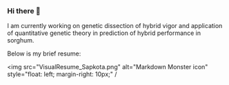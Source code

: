 ### Hi there 👋

I am currently working on genetic dissection of hybrid vigor and application of quantitative genetic theory in prediction of hybrid performance in sorghum.

Below is my brief resume:

<img src="VisualResume_Sapkota.png"
     alt="Markdown Monster icon"
     style="float: left; margin-right: 10px;" /
<!--
**sirjansapkota/sirjansapkota** is a ✨ _special_ ✨ repository because its `README.md` (this file) appears on your GitHub profile.

Here are some ideas to get you started:

- 🔭 I’m currently working on ...
- 🌱 I’m currently learning ...
- 👯 I’m looking to collaborate on ...
- 🤔 I’m looking for help with ...
- 💬 Ask me about ...
- 📫 How to reach me: ...
- 😄 Pronouns: ...
- ⚡ Fun fact: ...
-->

